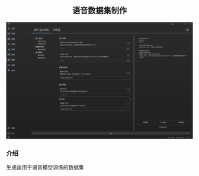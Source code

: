 <div align = "center">

## 语音数据集制作

![Dataset Creator](/docs/media/Dataset-Creator.png)

</div>


### 介绍
生成适用于语音模型训练的数据集